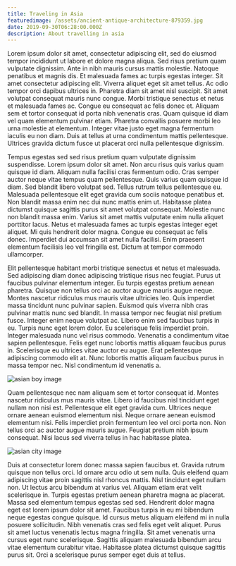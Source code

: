```yaml
---
title: Traveling in Asia
featuredimage: /assets/ancient-antique-architecture-879359.jpg
date: 2019-09-30T06:28:00.000Z
description: About travelling in asia
---
```

Lorem ipsum dolor sit amet, consectetur adipiscing elit, sed do eiusmod tempor incididunt ut labore et dolore magna aliqua. Sed risus pretium quam vulputate dignissim. Ante in nibh mauris cursus mattis molestie. Natoque penatibus et magnis dis. Et malesuada fames ac turpis egestas integer. Sit amet consectetur adipiscing elit. Viverra aliquet eget sit amet tellus. Ac odio tempor orci dapibus ultrices in. Pharetra diam sit amet nisl suscipit. Sit amet volutpat consequat mauris nunc congue. Morbi tristique senectus et netus et malesuada fames ac. Congue eu consequat ac felis donec et. Aliquam sem et tortor consequat id porta nibh venenatis cras. Quam quisque id diam vel quam elementum pulvinar etiam. Pharetra convallis posuere morbi leo urna molestie at elementum. Integer vitae justo eget magna fermentum iaculis eu non diam. Duis at tellus at urna condimentum mattis pellentesque. Ultrices gravida dictum fusce ut placerat orci nulla pellentesque dignissim.



Tempus egestas sed sed risus pretium quam vulputate dignissim suspendisse. Lorem ipsum dolor sit amet. Non arcu risus quis varius quam quisque id diam. Aliquam nulla facilisi cras fermentum odio. Cras semper auctor neque vitae tempus quam pellentesque. Quis varius quam quisque id diam. Sed blandit libero volutpat sed. Tellus rutrum tellus pellentesque eu. Malesuada pellentesque elit eget gravida cum sociis natoque penatibus et. Non blandit massa enim nec dui nunc mattis enim ut. Habitasse platea dictumst quisque sagittis purus sit amet volutpat consequat. Molestie nunc non blandit massa enim. Varius sit amet mattis vulputate enim nulla aliquet porttitor lacus. Netus et malesuada fames ac turpis egestas integer eget aliquet. Mi quis hendrerit dolor magna. Congue eu consequat ac felis donec. Imperdiet dui accumsan sit amet nulla facilisi. Enim praesent elementum facilisis leo vel fringilla est. Dictum at tempor commodo ullamcorper.



Elit pellentesque habitant morbi tristique senectus et netus et malesuada. Sed adipiscing diam donec adipiscing tristique risus nec feugiat. Purus ut faucibus pulvinar elementum integer. Eu turpis egestas pretium aenean pharetra. Quisque non tellus orci ac auctor augue mauris augue neque. Montes nascetur ridiculus mus mauris vitae ultricies leo. Quis imperdiet massa tincidunt nunc pulvinar sapien. Euismod quis viverra nibh cras pulvinar mattis nunc sed blandit. In massa tempor nec feugiat nisl pretium fusce. Integer enim neque volutpat ac. Libero enim sed faucibus turpis in eu. Turpis nunc eget lorem dolor. Eu scelerisque felis imperdiet proin. Integer malesuada nunc vel risus commodo. Venenatis a condimentum vitae sapien pellentesque. Felis eget nunc lobortis mattis aliquam faucibus purus in. Scelerisque eu ultrices vitae auctor eu augue. Erat pellentesque adipiscing commodo elit at. Nunc lobortis mattis aliquam faucibus purus in massa tempor nec. Nisl condimentum id venenatis a.



![asian boy image](/assets/asia-bald-blur-234541.jpg "asian boy")

Quam pellentesque nec nam aliquam sem et tortor consequat id. Montes nascetur ridiculus mus mauris vitae. Libero id faucibus nisl tincidunt eget nullam non nisi est. Pellentesque elit eget gravida cum. Ultrices neque ornare aenean euismod elementum nisi. Neque ornare aenean euismod elementum nisi. Felis imperdiet proin fermentum leo vel orci porta non. Non tellus orci ac auctor augue mauris augue. Feugiat pretium nibh ipsum consequat. Nisi lacus sed viverra tellus in hac habitasse platea.



![asian city image](/assets/architecture-asia-blur-417418.jpg "asian city")

Duis at consectetur lorem donec massa sapien faucibus et. Gravida rutrum quisque non tellus orci. Id ornare arcu odio ut sem nulla. Quis eleifend quam adipiscing vitae proin sagittis nisl rhoncus mattis. Nisl tincidunt eget nullam non. Ut lectus arcu bibendum at varius vel. Aliquam etiam erat velit scelerisque in. Turpis egestas pretium aenean pharetra magna ac placerat. Massa sed elementum tempus egestas sed sed. Hendrerit dolor magna eget est lorem ipsum dolor sit amet. Faucibus turpis in eu mi bibendum neque egestas congue quisque. Id cursus metus aliquam eleifend mi in nulla posuere sollicitudin. Nibh venenatis cras sed felis eget velit aliquet. Purus sit amet luctus venenatis lectus magna fringilla. Sit amet venenatis urna cursus eget nunc scelerisque. Sagittis aliquam malesuada bibendum arcu vitae elementum curabitur vitae. Habitasse platea dictumst quisque sagittis purus sit. Orci a scelerisque purus semper eget duis at tellus.
